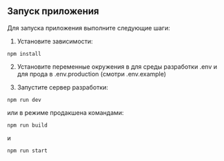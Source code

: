 ## Запуск приложения

Для запуска приложения выполните следующие шаги:

1. Установите зависимости:
```
npm install
```

2. Установите переменные окружения в для среды разработки .env и для прода в .env.production (смотри .env.example)

3. Запустите сервер разработки:
```
npm run dev
```
или в режиме продакшена командами:
```
npm run build
```
и
```
npm run start
```


